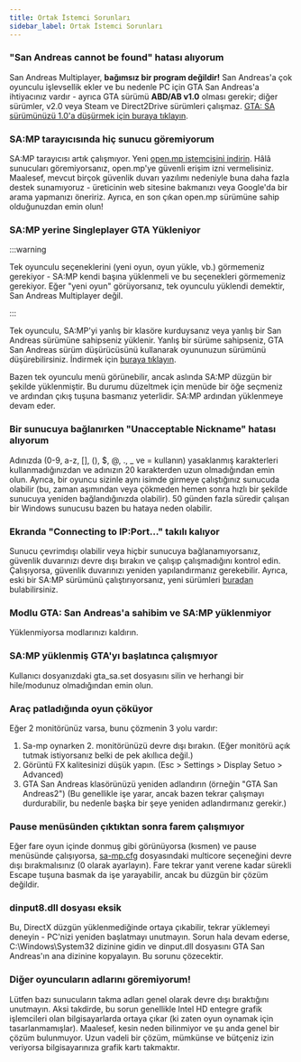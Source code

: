 ```yaml
---
title: Ortak İstemci Sorunları
sidebar_label: Ortak İstemci Sorunları
---
```


### "San Andreas cannot be found" hatası alıyorum

San Andreas Multiplayer, **bağımsız bir program değildir!** San Andreas'a çok oyunculu işlevsellik ekler ve bu nedenle PC için GTA San Andreas'a ihtiyacınız vardır - ayrıca GTA sürümü **ABD/AB v1.0** olması gerekir; diğer sürümler, v2.0 veya Steam ve Direct2Drive sürümleri çalışmaz. [GTA: SA sürümünüzü 1.0'a düşürmek için buraya tıklayın](https://www.gamefront.com/games/grand-theft-auto-san-andreas/file/gta-sa-downgrader-patch).

### SA:MP tarayıcısında hiç sunucu göremiyorum

SA:MP tarayıcısı artık çalışmıyor. Yeni [open.mp istemcisini indirin](https://github.com/openmultiplayer/launcher/releases/latest).
Hâlâ sunucuları göremiyorsanız, open.mp'ye güvenli erişim izni vermelisiniz. Maalesef, mevcut birçok güvenlik duvarı yazılımı nedeniyle buna daha fazla destek sunamıyoruz - üreticinin web sitesine bakmanızı veya Google'da bir arama yapmanızı öneririz. Ayrıca, en son çıkan open.mp sürümüne sahip olduğunuzdan emin olun!

### SA:MP yerine Singleplayer GTA Yükleniyor

:::warning

Tek oyunculu seçeneklerini (yeni oyun, oyun yükle, vb.) görmemeniz gerekiyor - SA:MP kendi başına yüklenmeli ve bu seçenekleri görmemeniz gerekiyor. Eğer "yeni oyun" görüyorsanız, tek oyunculu yüklendi demektir, San Andreas Multiplayer değil.

:::

Tek oyunculu, SA:MP'yi yanlış bir klasöre kurduysanız veya yanlış bir San Andreas sürümüne sahipseniz yüklenir. Yanlış bir sürüme sahipseniz, GTA San Andreas sürüm düşürücüsünü kullanarak oyununuzun sürümünü düşürebilirsiniz. İndirmek için [buraya tıklayın](https://www.gamefront.com/games/grand-theft-auto-san-andreas/file/gta-sa-downgrader-patch).

Bazen tek oyunculu menü görünebilir, ancak aslında SA:MP düzgün bir şekilde yüklenmiştir. Bu durumu düzeltmek için menüde bir öğe seçmeniz ve ardından çıkış tuşuna basmanız yeterlidir. SA:MP ardından yüklenmeye devam eder.

### Bir sunucuya bağlanırken "Unacceptable Nickname" hatası alıyorum

Adınızda (0-9, a-z, \[\], (), \$, @, ., \_ ve = kullanın) yasaklanmış karakterleri kullanmadığınızdan ve adınızın 20 karakterden uzun olmadığından emin olun. Ayrıca, bir oyuncu sizinle aynı isimde girmeye çalıştığınız sunucuda olabilir (bu, zaman aşımından veya çökmeden hemen sonra hızlı bir şekilde sunucuya yeniden bağlandığınızda olabilir). 50 günden fazla süredir çalışan bir Windows sunucusu bazen bu hataya neden olabilir.

### Ekranda "Connecting to IP:Port..." takılı kalıyor

Sunucu çevrimdışı olabilir veya hiçbir sunucuya bağlanamıyorsanız, güvenlik duvarınızı devre dışı bırakın ve çalışıp çalışmadığını kontrol edin. Çalışıyorsa, güvenlik duvarınızı yeniden yapılandırmanız gerekebilir. Ayrıca, eski bir SA:MP sürümünü çalıştırıyorsanız, yeni sürümleri [buradan](https://sa-mp.mp/downloads/) bulabilirsiniz.

### Modlu GTA: San Andreas'a sahibim ve SA:MP yüklenmiyor

Yüklenmiyorsa modlarınızı kaldırın.

### SA:MP yüklenmiş GTA'yı başlatınca çalışmıyor

Kullanıcı dosyanızdaki gta_sa.set dosyasını silin ve herhangi bir hile/modunuz olmadığından emin olun.

### Araç patladığında oyun çöküyor

Eğer 2 monitörünüz varsa, bunu çözmenin 3 yolu vardır:

1. Sa-mp oynarken 2. monitörünüzü devre dışı bırakın. (Eğer monitörü açık tutmak istiyorsanız belki de pek akıllıca değil.)
2. Görüntü FX kalitesinizi düşük yapın. (Esc > Settings > Display Setuo > Advanced)
3. GTA San Andreas klasörünüzü yeniden adlandırın (örneğin "GTA San Andreas2") (Bu genellikle işe yarar, ancak bazen tekrar çalışmayı durdurabilir, bu nedenle başka bir şeye yeniden adlandırmanız gerekir.)

### Pause menüsünden çıktıktan sonra farem çalışmıyor

Eğer fare oyun içinde donmuş gibi görünüyorsa (kısmen) ve pause menüsünde çalışıyorsa, [sa-mp.cfg](ClientCommands#file-sa-mpcfg "sa-mp.cfg") dosyasındaki multicore seçeneğini devre dışı bırakmalısınız (0 olarak ayarlayın). Fare tekrar yanıt verene kadar sürekli Escape tuşuna basmak da işe yarayabilir, ancak bu düzgün bir çözüm değildir.

### dinput8.dll dosyası eksik

Bu, DirectX düzgün yüklenmediğinde ortaya çıkabilir, tekrar yüklemeyi deneyin - PC'nizi yeniden başlatmayı unutmayın. Sorun hala devam ederse, C:\\Windows\\System32 dizinine gidin ve dinput.dll dosyasını GTA San Andreas'ın ana dizinine kopyalayın. Bu sorunu çözecektir.

### Diğer oyuncuların adlarını göremiyorum!

Lütfen bazı sunucuların takma adları genel olarak devre dışı bıraktığını unutmayın. Aksi takdirde, bu sorun genellikle Intel HD entegre grafik işlemcileri olan bilgisayarlarda ortaya çıkar (ki zaten oyun oynamak için tasarlanmamışlar). Maalesef, kesin neden bilinmiyor ve şu anda genel bir çözüm bulunmuyor. Uzun vadeli bir çözüm, mümkünse ve bütçeniz izin veriyorsa bilgisayarınıza grafik kartı takmaktır.
